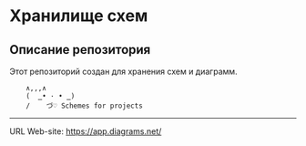 # Хранилище схем
## Описание репозитория

Этот репозиторий создан для хранения схем и диаграмм. 
```
    ∧,,,∧
    (  ̳• · • ̳)
    /    づ♡ Schemes for projects
```
---
URL Web-site: https://app.diagrams.net/
